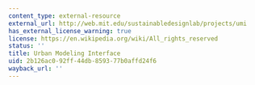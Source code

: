 ```yaml
---
content_type: external-resource
external_url: http://web.mit.edu/sustainabledesignlab/projects/umi
has_external_license_warning: true
license: https://en.wikipedia.org/wiki/All_rights_reserved
status: ''
title: Urban Modeling Interface
uid: 2b126ac0-92ff-44db-8593-77b0affd24f6
wayback_url: ''
---
```

